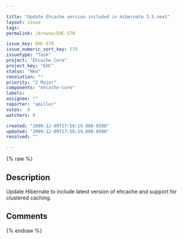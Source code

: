 ```yaml
---

title: "Update Ehcache version included in Hibernate 3.5.next"
layout: issue
tags: 
permalink: /browse/EHC-578

issue_key: EHC-578
issue_numeric_sort_key: 578
issuetype: "Task"
project: "Ehcache Core"
project_key: "EHC"
status: "New"
resolution: ""
priority: "2 Major"
components: "ehcache-core"
labels: 
assignee: ""
reporter: "amiller"
votes:  0
watchers: 0

created: "2009-12-09T17:58:19.000-0500"
updated: "2009-12-09T17:58:19.000-0500"
resolved: ""

---
```




{% raw %}



## Description

<div markdown="1" class="description">

Update Hibernate to include latest version of ehcache and support for clustered caching.

</div>

## Comments



{% endraw %}
